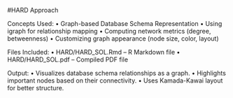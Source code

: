#HARD Approach

 Concepts Used:
	•	Graph-based Database Schema Representation
	•	Using igraph for relationship mapping
	•	Computing network metrics (degree, betweenness)
	•	Customizing graph appearance (node size, color, layout)

 Files Included:
	•	HARD/HARD_SOL.Rmd – R Markdown file
	•	HARD/HARD_SOL.pdf – Compiled PDF file

 Output:
	•	Visualizes database schema relationships as a graph.
	•	Highlights important nodes based on their connectivity.
	•	Uses Kamada-Kawai layout for better structure.
